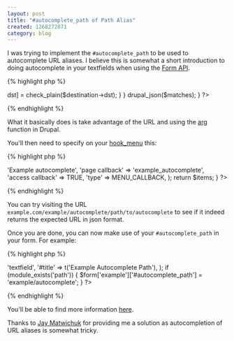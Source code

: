 ```yaml
--- 
layout: post
title: "#autocomplete_path of Path Alias"
created: 1268272871
category: blog
---
```


I was trying to implement the <code>#autocomplete_path</code> to be used to autocomplete URL aliases. I believe this is somewhat a short introduction to doing autocomplete in your textfields when using the [Form API](http://api.drupal.org/api/drupal/developer--topics--forms_api_reference.html).

{% highlight php %}
<?php
function example_autocomplete() {
  $items = array();
  $i = 2;
  while(arg($i))
  {
    $items[] = arg($i);
    $i++;
  }
  $string = implode('/', $items);

  $matches = array();
  if ($string) {
    $result = db_query_range("SELECT dst FROM {url_alias} WHERE LOWER(dst) LIKE LOWER ('%s%%')", $string, 0, 10);
    while ($destination = db_fetch_object($result)) {
      $matches[$destination->dst] = check_plain($destination->dst);
    }
  }

  drupal_json($matches);
}
?>
{% endhighlight %}

What it basically does is take advantage of the URL and using the [arg](http://api.drupal.org/api/function/arg) function in Drupal.

You'll then need to specify on your [hook_menu](http://api.drupal.org/api/function/hook_menu/6) this:

{% highlight php %}
<?php
function example_menu() {
  $items['example/autocomplete'] = array(  
    'title' => 'Example autocomplete',
    'page callback' => 'example_autocomplete',  
    'access callback' => TRUE,
    'type' => MENU_CALLBACK,
  );

  return $items;
}
?>
{% endhighlight %}

You can try visiting the URL <code>example.com/example/autocomplete/path/to/autocomplete</code> to see if it indeed returns the expected URL in json format.

Once you are done, you can now make use of your <code>#autocomplete_path</code> in your form. For example:

{% highlight php %}
<?php
  $form['example'] = array(
    '#type' => 'textfield',
    '#title' => t('Example Autocomplete Path'),
  );

  if (module_exists('path')) {
    $form['example']['#autocomplete_path'] = 'example/autocomplete';
  }
?>
{% endhighlight %}

You'll be able to find more information [here](http://api.drupal.org/api/drupal/developer--topics--forms_api_reference.html#autocomplete_path).

Thanks to [Jay Matwichuk](http://drupal.org/user/324696) for providing me a solution as autocompletion of URL aliases is somewhat tricky.
